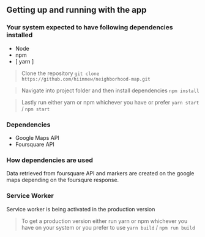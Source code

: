 ## Getting up and running with the app

### Your system expected to have following dependencies installed
* Node
* npm
* [ yarn ]

> Clone the repository
`git clone https://github.com/hiimnew/neighborhood-map.git`

> Navigate into project folder and then install dependencies
`npm install`

> Lastly run either yarn or npm whichever you have or prefer
`yarn start` / `npm start`

### Dependencies

* Google Maps API
* Foursquare API

### How dependencies are used

Data retrieved from foursquare API and markers are created on the google maps
depending on the foursqure response.

### Service Worker

Service worker is being activated in the production version

> To get a production version either run yarn or npm whichever you have on your system or you prefer to use
`yarn build` / `npm run build`
